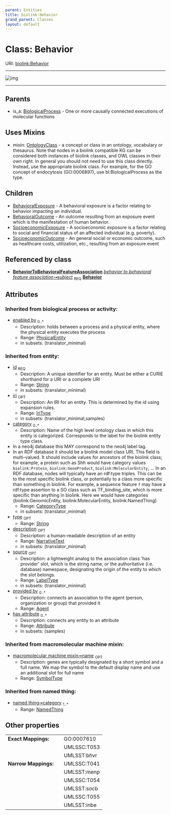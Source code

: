 ```yaml
---
parent: Entities
title: biolink:Behavior
grand_parent: Classes
layout: default
---
```


# Class: Behavior




URI: [biolink:Behavior](https://w3id.org/biolink/vocab/Behavior)


---

![img](http://yuml.me/diagram/nofunky;dir:TB/class/[SocioeconomicOutcome],[SocioeconomicExposure],[PhysicalEntity],[OntologyClass],[NamedThing],[BiologicalProcessOrActivity],[BiologicalProcess],[BehavioralOutcome],[BehavioralExposure],[BehaviorToBehavioralFeatureAssociation],[BehaviorToBehavioralFeatureAssociation]-%20subject%201..1%3E[Behavior%7Cid(i):string;iri(i):iri_type%20%3F;type(i):string%20%3F;name(i):label_type%20%3F;description(i):narrative_text%20%3F;source(i):label_type%20%3F],[Behavior]uses%20-.-%3E[OntologyClass],[Behavior]%5E-[SocioeconomicOutcome],[Behavior]%5E-[SocioeconomicExposure],[Behavior]%5E-[BehavioralOutcome],[Behavior]%5E-[BehavioralExposure],[BiologicalProcess]%5E-[Behavior],[Attribute],[Agent])

---


## Parents

 *  is_a: [BiologicalProcess](BiologicalProcess.md) - One or more causally connected executions of molecular functions

## Uses Mixins

 *  mixin: [OntologyClass](OntologyClass.md) - a concept or class in an ontology, vocabulary or thesaurus. Note that nodes in a biolink compatible KG can be considered both instances of biolink classes, and OWL classes in their own right. In general you should not need to use this class directly. Instead, use the appropriate biolink class. For example, for the GO concept of endocytosis (GO:0006897), use bl:BiologicalProcess as the type.

## Children

 * [BehavioralExposure](BehavioralExposure.md) - A behavioral exposure is a factor relating to behavior impacting an individual.
 * [BehavioralOutcome](BehavioralOutcome.md) - An outcome resulting from an exposure event which is the manifestation of human behavior.
 * [SocioeconomicExposure](SocioeconomicExposure.md) - A socioeconomic exposure is a factor relating to social and financial status of an affected individual (e.g. poverty).
 * [SocioeconomicOutcome](SocioeconomicOutcome.md) - An general social or economic outcome, such as healthcare costs, utilization, etc., resulting from an exposure event

## Referenced by class

 *  **[BehaviorToBehavioralFeatureAssociation](BehaviorToBehavioralFeatureAssociation.md)** *[behavior to behavioral feature association➞subject](behavior_to_behavioral_feature_association_subject.md)*  <sub>REQ</sub>  **[Behavior](Behavior.md)**

## Attributes


### Inherited from biological process or activity:

 * [enabled by](enabled_by.md)  <sub>0..\*</sub>
     * Description: holds between a process and a physical entity, where the physical entity executes the process
     * Range: [PhysicalEntity](PhysicalEntity.md)
     * in subsets: (translator_minimal)

### Inherited from entity:

 * [id](id.md)  <sub>REQ</sub>
     * Description: A unique identifier for an entity. Must be either a CURIE shorthand for a URI or a complete URI
     * Range: [String](types/String.md)
     * in subsets: (translator_minimal)
 * [iri](iri.md)  <sub>OPT</sub>
     * Description: An IRI for an entity. This is determined by the id using expansion rules.
     * Range: [IriType](types/IriType.md)
     * in subsets: (translator_minimal,samples)
 * [category](category.md)  <sub>0..\*</sub>
     * Description: Name of the high level ontology class in which this entity is categorized. Corresponds to the label for the biolink entity type class.
 * In a neo4j database this MAY correspond to the neo4j label tag.
 * In an RDF database it should be a biolink model class URI.
This field is multi-valued. It should include values for ancestors of the biolink class; for example, a protein such as Shh would have category values `biolink:Protein`, `biolink:GeneProduct`, `biolink:MolecularEntity`, ...
In an RDF database, nodes will typically have an rdf:type triples. This can be to the most specific biolink class, or potentially to a class more specific than something in biolink. For example, a sequence feature `f` may have a rdf:type assertion to a SO class such as TF_binding_site, which is more specific than anything in biolink. Here we would have categories {biolink:GenomicEntity, biolink:MolecularEntity, biolink:NamedThing}
     * Range: [CategoryType](types/CategoryType.md)
     * in subsets: (translator_minimal)
 * [type](type.md)  <sub>OPT</sub>
     * Range: [String](types/String.md)
 * [description](description.md)  <sub>OPT</sub>
     * Description: a human-readable description of an entity
     * Range: [NarrativeText](types/NarrativeText.md)
     * in subsets: (translator_minimal)
 * [source](source.md)  <sub>OPT</sub>
     * Description: a lightweight analog to the association class 'has provider' slot, which is the string name, or the authoritative (i.e. database) namespace, designating the origin of the entity to which the slot belongs.
     * Range: [LabelType](types/LabelType.md)
     * in subsets: (translator_minimal)
 * [provided by](provided_by.md)  <sub>0..\*</sub>
     * Description: connects an association to the agent (person, organization or group) that provided it
     * Range: [Agent](Agent.md)
 * [has attribute](has_attribute.md)  <sub>0..\*</sub>
     * Description: connects any entity to an attribute
     * Range: [Attribute](Attribute.md)
     * in subsets: (samples)

### Inherited from macromolecular machine mixin:

 * [macromolecular machine mixin➞name](macromolecular_machine_mixin_name.md)  <sub>OPT</sub>
     * Description: genes are typically designated by a short symbol and a full name. We map the symbol to the default display name and use an additional slot for full name
     * Range: [SymbolType](types/SymbolType.md)

### Inherited from named thing:

 * [named thing➞category](named_thing_category.md)  <sub>1..\*</sub>
     * Range: [NamedThing](NamedThing.md)

## Other properties

|  |  |  |
| --- | --- | --- |
| **Exact Mappings:** | | GO:0007610 |
|  | | UMLSSC:T053 |
|  | | UMLSST:bhvr |
| **Narrow Mappings:** | | UMLSSC:T041 |
|  | | UMLSST:menp |
|  | | UMLSSC:T054 |
|  | | UMLSST:socb |
|  | | UMLSSC:T055 |
|  | | UMLSST:inbe |

